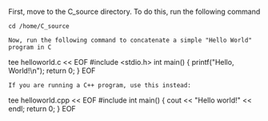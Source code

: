 First, move to the C_source directory. To do this, run the following command
```
cd /home/C_source
```

```
Now, run the following command to concatenate a simple "Hello World" program in C
```
tee helloworld.c << EOF
#include <stdio.h>
int main() {
   printf("Hello, World!\n");
   return 0;
}
EOF
```
If you are running a C++ program, use this instead:
```
tee helloworld.cpp << EOF
#include <iostream>
int main() {
   cout << "Hello world!" << endl;
   return 0;
}
EOF
```